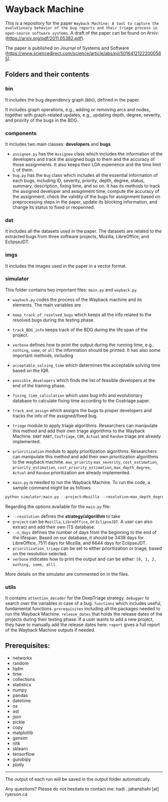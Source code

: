 # Wayback Machine
This is a repository for the paper `Wayback Machine: A tool to capture the evolutionary behavior of the bug reports and their triage process in open-source software systems`. A draft of the paper can be found on Arxiv: (https://arxiv.org/pdf/2011.05382.pdf).

The paper is published on Journal of Systems and Software (https://www.sciencedirect.com/science/article/abs/pii/S0164121222000565). 

## Folders and their contents 

### bin
It includes the bug dependency graph (`BDG`), defined in the paper. 

It includes graph operations, e.g., adding or removing arcs and nodes, together with graph-related updates, e.g., updating depth, degree, severity, and priority of the bugs in the BDG.

### components
It includes two main classes: **developers** and **bugs**. 
* `assignee.py` has the `Assignee` class which includes the information of the developers and track the assigned bugs to them and the accuracy of those assignments. It also keeps their LDA experience and the time limit $L$ of them.
* `bug.py` has the `Bug` class which includes all the essential information of each bugs, including ID, severity, priority, depth, degree, status, summary, description, fixing time, and so on. It has its methods to track the assigned developer and assignment time, compute the accuracy of the assignment, check the validity of the bugs for assignment based on preprocessing steps in the paper, update its blocking information, and change its status to fixed or reopenned. 


### dat
It includes all the datasets used in the paper. The datasets are related to the extracted bugs from three software projects, Mozilla, LibreOffice, and EclipseJDT.

### imgs
It includes the images used in the paper in a vector format.

### simulator
This folder contains two important files: `main.py` and `wayback.py`.

*  `wayback.py` codes the process of the Wayback machine and its elements. The main variables are
  *  `keep_track_of_resolved_bugs` which keeps all the info related to the resolved bugs during the testing phase.
  *  `track_BDG_info` keeps track of the BDG during the life span of the project.
  *  `verbose` defines how to print the output during the running time, e.g.. `nothing`, `some`, or `all` the information should be printed.
  It has also some important methods, including
  * `acceptable_solving_time` which determines the acceptable solving time based on the IQR.
  * `possible_developers` which finds the list of feasible developers at the end of the training phase.
  * `fixing_time_calculation` which uses bug info and evolutionary database to calculate fixing time according to the Costriage paper.
  * `track_and_assign` which assigns the bugs to proper developers and tracks the info of the assigned/fixed bug.
  * `triage` module to apply triage algorithms. Researchers can manipulate this method and add their own triage algorithms to the Wayback Machine. `DABT` `RABT`, `CosTriage`, `CBR`, `Actual` and `Random` triage are already implemented.
  * `prioritization` module to apply prioritization algorithms. Researchers can manipulate this method and add their own prioritization algorithms to the wayback machine. `max_priority` `max_severity`, `cost_estimation`, `priority_estimation`, `cost_priority_estimation`, `max_depth_degree`, `Actual` and `Random` prioritization are already implemented.


* `main.py` is needed to run the Wayback Machine. 
To run the code, a sample command might be as follows. 

```python
python simulator/main.py --project=Mozilla --resolution=max_depth_degree --n_days=7511 --prioritization_triage=prioritization --verbose=0
```
Regarding the options available for the `main.py` file:
  * `--resolution` defines the **strategy/algorithm** to take
  * `project` can be `Mozilla`, `LibreOffice`, or `EclipseJDT`. A user can also extract and add their own ITS database. 
  * `--n_days` defines the number of days from the beginning to the end of the lifespan. Based on our database, it should be 3438 days for LibreOffice,  7511 days for Mozilla, and 
  6644 days for EclipseJDT.
  * `prioritization_triage` can be set to either prioritization or triage, based on the resolution selected.
  * `verbose` indicates how to print the output and can be either: ```[0, 1, 2, nothing, some, all]```.


More details on the simulator are commented on in the files.

### utils
It contains `attention_decoder` for the DeepTriage strategy. `debugger` to search over the variables in case of a bug. `functions` which includes useful, fundamental functions. `prerequisites` including all the packages needed to run the Wayback Machine. `release_dates` that holds the release dates of the projects during their testing phase. If a user wants to add a new project, they have to manually add the release dates here. `report` gives a full report of the Wayback Machine outputs if needed.


## Prerequisites:
 * networkx 
 * random
 * tqdm
 * time
 * collections
 * statistics
 * numpy
 * pandas
 * datetime
 * os
 * ast
 * json
 * pickle
 * copy
 * matplotlib
 * gensim 
 * nltk 
 * sklearn 
 * tensorflow
 * gurobipy 
 * plotly

____________
The output of each run will be saved in the output folder automatically. 

Any questions? Please do not hesitate to contact me: hadi . jahanshahi [at] ryerson.ca
